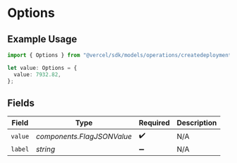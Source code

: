 # Options

## Example Usage

```typescript
import { Options } from "@vercel/sdk/models/operations/createdeployment.js";

let value: Options = {
  value: 7932.82,
};
```

## Fields

| Field                      | Type                       | Required                   | Description                |
| -------------------------- | -------------------------- | -------------------------- | -------------------------- |
| `value`                    | *components.FlagJSONValue* | :heavy_check_mark:         | N/A                        |
| `label`                    | *string*                   | :heavy_minus_sign:         | N/A                        |